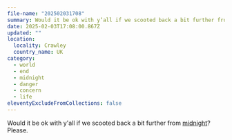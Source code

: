 ```yaml
---
file-name: "202502031708"
summary: Would it be ok with y’all if we scooted back a bit further from midnight? Please.
date: 2025-02-03T17:08:00.867Z
updated: ""
location:
  locality: Crawley
  country_name: UK
category:
  - world
  - end
  - midnight
  - danger
  - concern
  - life
eleventyExcludeFromCollections: false
---
```


Would it be ok with y'all if we scooted back a bit further from [midnight](https://thebulletin.org/doomsday-clock/2025-statement/)? Please.
